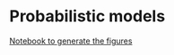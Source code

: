 # Probabilistic models

[Notebook to generate the figures](https://github.com/probml/pyprobml/blob/master/notebooks/figures/chapter3_figures.ipynb)
